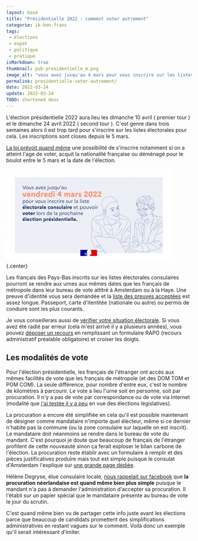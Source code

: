 ```yaml
---
layout: base
title: "Présidentielle 2022 : comment voter autrement"
categorie: ik-ben-frans
tags: 
 - élections
 - expat
 - politique
 - pratique
isMarkdown: true
thumbnail: pub-presidentielle_m.png
image_alt: "vous avez jusqu'au 4 mars pour vous inscrire sur les listes électorales consulaires pour la présidentielle"
permalink: presidentielle-voter-autrement/
date: 2022-03-24
update: 2022-03-24
TODO: shortened desc
---
```


L'élection présidentielle 2022 aura lieu les dimanche 10 avril ( premier tour ) et le dimanche 24 avril 2022 ( second tour ). C'est genre dans trois semaines alors il est trop tard pour s'inscrire sur les listes électorales pour cela. Les inscriptions sont closes depuis le 5 mars.

[La loi prévoit quand même](https://www.legifrance.gouv.fr/codes/article_lc/LEGIARTI000032964883/) une possibilité de s'inscrire notamment si on a atteint l'age de voter, acquit la nationalité française ou déménagé pour le boulot entre le 5 mars et la date de l'élection.

![vous avez jusqu'au 4 mars pour vous inscrire sur les listes électorales consulaires pour la présidentielle](pub-presidentielle_m.png){.center}

<!--excerpt-->
Les français des Pays-Bas inscrits sur les listes électorales consulaires pourront se rendre aux urnes aux mêmes dates que les français de métropole dans leur bureau de vote attitré à Amsterdam ou à la Haye. Une preuve d'identité vous sera demandée et la [liste des preuves acceptées](https://www.service-public.fr/particuliers/vosdroits/F34852/5_0?idFicheParent=N47#5_0) est assez longue. Passeport, carte d'itentitée (nationale ou autre) ou permis de conduire sont les plus courants.

Je vous conseillerais aussi de [vérifier votre situation électorale](https://www.service-public.fr/particuliers/vosdroits/services-en-ligne-et-formulaires/ISE). Si vous avez été radié par erreur (cela m'est arrivé il y a plusieurs années), vous pouvez [déposer un recours](https://www.service-public.fr/particuliers/vosdroits/F2474) en remplissant un formulaire RAPO (recours administratif préalable obligatoire) et croiser les doigts.

## Les modalités de vote

Pour l'élection présidentielle, les français de l'étranger ont accès aux mêmes facilités de vote que les français de métropole (et des DOM TOM et POM COM). La seule différence, pour nombre d'entre eux, c'est le nombre de kilomètres à parcourir. Le vote a lieu  l'urne soit en personne, soit par procuration. Il n'y a pas de vote par correspondance ou de vote via Internet (modalité que [j'ai testée il y a peu](/teste-le-vote-Internet) en vue des élections législatives). 

La procuration a encore été simplifiée en cela qu'il est possible maintenant de désigner comme mandataire n'importe quel électeur, même si ce dernier n'habite pas la commune (ou la zone consulaire sur laquelle on est inscrit). Le mandataire doit néanmoins se rendre dans le bureau de vote du mandant. C'est pourquoi je doute que beaucoup de français de l'étranger profitent de cette nouveauté sinon ça ferait exploser le bilan carbone de l'élection. La procuration reste  établir avec un formulaire à remplir et des pièces justificatives  produire mais tout est simple puisque le consulat d'Amsterdam l'explique sur [une grande page dédiée](https://amsterdam.consulfrance.org/Vote-par-procuration).

Hélène Degryse, élue consulaire locale, [nous rappelait sur facebook](https://www.facebook.com/helenedegryseNL/posts/3154934938118725) que **la procuration néerlandaise est quand même bien plus simple** puisque le mandant n'a pas à demander l'administration d'accepter sa procuration. Il l'établi sur un papier spécial que le mandataire présente au bureau de vote le jour du scrutin.

C'est quand même bien vu de partager cette info juste avant les élections parce que beaucoup de candidats promettent des simplifications administratives en restant vagues sur le comment. Voilà donc un exemple qu'il serait intéressant d’imiter.
